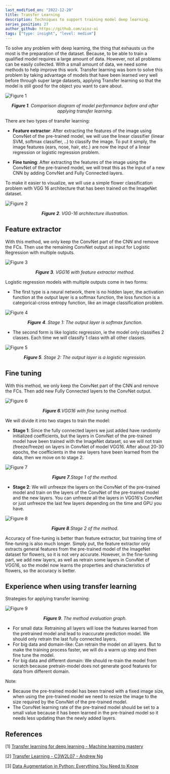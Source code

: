 ```yaml
---
last_modified_on: "2022-12-20"
title: Transfer Learning
description: Techniques to support training model deep learning.
series_position: 27
author_github: https://github.com/aioz-ai
tags: ["type: insight", "level: medium"]
---
```


To solve any problem with deep learning, the thing that exhausts us the most is the preparation of the dataset. Because, to be able to train a qualified model requires a large amount of data. However, not all problems can be easily collected.
With a small amount of data, we need some methods to help improve this work. Transfer learning was born to solve this problem by taking advantage of models that have been learned very well before through super large datasets, applying Transfer learning so that the model is still good for the object you want to care about.

![Figure 1](https://drive.google.com/uc?export=view&id=1BGmur-qH4qXaPlLAocMOWSH4tib99cJ6)*<center>**Figure 1**. Comparison diagram of model performance before and after applying transfer learning.</center>*

There are two types of transfer learning:
* **Feature extractor**: After extracting the features of the image using ConvNet of the pre-trained model, we will use the linear classifier (linear SVM, softmax classifier, ..) to classify the image. To put it simply, the image features (ears, nose, hair, etc.) are now the input of a linear regression or logistic regression problem.

* **Fine tuning**: After extracting the features of the image using the ConvNet of the pre-trained model, we will treat this as the input of a new CNN by adding ConvNet and Fully Connected layers.

To make it easier to visualize, we will use a simple flower classification problem with VGG 16 architecture that has been trained on the ImageNet dataset.

![Figure 2](https://drive.google.com/uc?export=view&id=1xXAYnOQwKPxQrzfFLx25vpdVH4afaCZ1)*<center>**Figure 2**. VGG-16 architecture illustration.</center>*


## Feature extractor

With this method, we only keep the ConvNet part of the CNN and remove the FCs. Then use the remaining ConvNet output as input for Logistic Regression with multiple outputs.

![Figure 3](https://drive.google.com/uc?export=view&id=1W1qbvMDIsYtenGMthcZT3gmk61LZNrHV)*<center>**Figure 3**. VGG16 with feature extractor method.</center>*

Logistic regression models with multiple outputs come in two forms:
* The first type is a neural network, there is no hidden layer, the activation function at the output layer is a softmax function, the loss function is a categorical-cross entropy function, like an image classification problem.

![Figure 4](https://drive.google.com/uc?export=view&id=1cy7LwVgR9i_XT-KFNaGLx6oNhwzq0aRC)*<center>**Figure 4**. Stage 1: The output layer is softmax function.</center>*

* The second form is like logistic regression, ie the model only classifies 2 classes. Each time we will classify 1 class with all other classes.

![Figure 5](https://drive.google.com/uc?export=view&id=1IEN9Wf6Tv--BXyrvocio9X7JWQT8Edib)*<center>**Figure 5**. Stage 2: The output layer is a logistic regression.</center>*


## Fine tuning
With this method, we only keep the ConvNet part of the CNN and remove the FCs. Then add new Fully Connected layers to the ConvNet output.

![Figure 6](https://drive.google.com/uc?export=view&id=1i3k2jQjZVHdweZchYJhagQlP-11en-3w)*<center>**Figure 6**.VGG16 with fine tuning method.</center>*


We will divide it into two stages to train the model:
* **Stage 1**: Since the fully connected layers we just added have randomly initialized coefficients, but the layers in ConvNet of the pre-trained model have been trained with the ImageNet dataset, so we will not train (freeze/freeze) on layers in ConvNet of model VGG16. After about 20-30 epochs, the coefficients in the new layers have been learned from the data, then we move on to stage 2.

![Figure 7](https://drive.google.com/uc?export=view&id=1kB-a8TNxN5BCMBwEGOwjER1dHVgeFjYI)*<center>**Figure 7**.Stage 1 of the method.</center>*

* **Stage 2**: We will unfreeze the layers on the ConvNet of the pre-trained model and train on the layers of the ConvNet of the pre-trained model and the new layers. You can unfreeze all the layers in VGG16's ConvNet or just unfreeze the last few layers depending on the time and GPU you have.

![Figure 8](https://drive.google.com/uc?export=view&id=1W3At5e47Q3K3MSMQr7AfAxnP1q9gqB7B)*<center>**Figure 8**.Stage 2 of the method.</center>*


Accuracy of fine-tuning is better than feature extractor, but training time of fine-tuning is also much longer. Simply put, the feature extractor only extracts general features from the pre-trained model of the ImageNet dataset for flowers, so it is not very accurate. However, in the fine-tuning part, we add new layers, as well as retrain some layers in ConvNet of VGG16, so the model now learns the properties and characteristics of flowers, so the accuracy is better.

## Experience when using transfer learning
Strategies for applying transfer learning:

![Figure 9](https://drive.google.com/uc?export=view&id=1f2nSqh3djd1rJB67TdqyAGgT_e4jIW6F)*<center>**Figure 9**. The method evaluation graph.</center>*

* For small data: Retraining all layers will lose the features learned from the pretrained model and lead to inaccurate prediction model. We should only retrain the last fully connected layers.
* For big data and domain-like: Can retrain the model on all layers. But to make the training process faster, we will do a warm up step and then fine tune the model.
* For big data and different domain: We should re-train the model from scratch because pretrain-model does not generate good features for data from different domain.

Note: 
* Because the pre-trained model has been trained with a fixed image size, when using the pre-trained model we need to resize the image to the size required by the ConvNet of the pre-trained model.
* The ConvNet learning rate of the pre-trained model should be set to a small value because it has been learned in the pre-trained model so it needs less updating than the newly added layers.

## References

[1] [Transfer learning for deep learning - Machine learning mastery
](https://machinelearningmastery.com/transfer-learning-for-deep-learning/)

[2] [Transfer Learning - C3W2L07 - Andrew Ng](https://www.youtube.com/watch?v=yofjFQddwHE)

[3] [Data Augmentation in Python: Everything You Need to Know](https://neptune.ai/blog/data-augmentation-in-python)